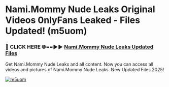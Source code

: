 # Nami.Mommy Nude Leaks Original Videos 0nlyFans Leaked - Files Updated! (m5uom)

<h3>🔴 CLICK HERE 🌐==►► <a href="https://tinyurl.com/4mcuefdz" rel="nofollow">Nami.Mommy Nude Leaks Updated Files</a></h3>

Get Nami.Mommy Nude Leaks and all content. Now you can access all videos and pictures of Nami.Mommy Nude Leaks. New Updated Files 2025!

[![m5uom](https://i.imgur.com/StAQSOY.gif)](https://tinyurl.com/4mcuefdz)
